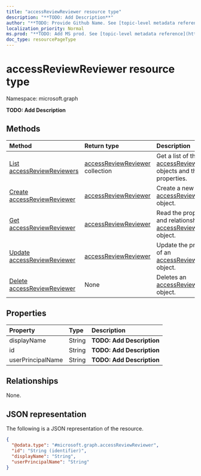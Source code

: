 ```yaml
---
title: "accessReviewReviewer resource type"
description: "**TODO: Add Description**"
author: "**TODO: Provide Github Name. See [topic-level metadata reference](https://msgo.azurewebsites.net/add/document/guidelines/metadata.html#topic-level-metadata)**"
localization_priority: Normal
ms.prod: "**TODO: Add MS prod. See [topic-level metadata reference](https://msgo.azurewebsites.net/add/document/guidelines/metadata.html#topic-level-metadata)**"
doc_type: resourcePageType
---
```


# accessReviewReviewer resource type

Namespace: microsoft.graph

**TODO: Add Description**

## Methods
|Method|Return type|Description|
|:---|:---|:---|
|[List accessReviewReviewers](../api/accessreviewreviewer-list.md)|[accessReviewReviewer](../resources/accessreviewreviewer.md) collection|Get a list of the [accessReviewReviewer](../resources/accessreviewreviewer.md) objects and their properties.|
|[Create accessReviewReviewer](../api/accessreviewreviewer-create.md)|[accessReviewReviewer](../resources/accessreviewreviewer.md)|Create a new [accessReviewReviewer](../resources/accessreviewreviewer.md) object.|
|[Get accessReviewReviewer](../api/accessreviewreviewer-get.md)|[accessReviewReviewer](../resources/accessreviewreviewer.md)|Read the properties and relationships of an [accessReviewReviewer](../resources/accessreviewreviewer.md) object.|
|[Update accessReviewReviewer](../api/accessreviewreviewer-update.md)|[accessReviewReviewer](../resources/accessreviewreviewer.md)|Update the properties of an [accessReviewReviewer](../resources/accessreviewreviewer.md) object.|
|[Delete accessReviewReviewer](../api/accessreviewreviewer-delete.md)|None|Deletes an [accessReviewReviewer](../resources/accessreviewreviewer.md) object.|

## Properties
|Property|Type|Description|
|:---|:---|:---|
|displayName|String|**TODO: Add Description**|
|id|String|**TODO: Add Description**|
|userPrincipalName|String|**TODO: Add Description**|

## Relationships
None.

## JSON representation
The following is a JSON representation of the resource.
<!-- {
  "blockType": "resource",
  "keyProperty": "id",
  "@odata.type": "microsoft.graph.accessReviewReviewer",
  "baseType": "",
  "openType": false
}
-->
``` json
{
  "@odata.type": "#microsoft.graph.accessReviewReviewer",
  "id": "String (identifier)",
  "displayName": "String",
  "userPrincipalName": "String"
}
```

